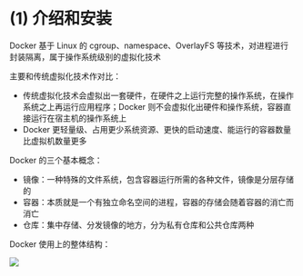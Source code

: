 # (1) 介绍和安装

Docker 基于 Linux 的 cgroup、namespace、OverlayFS 等技术，对进程进行封装隔离，属于操作系统级别的虚拟化技术

主要和传统虚拟化技术作对比：

- 传统虚拟化技术会虚拟出一套硬件，在硬件之上运行完整的操作系统，在操作系统之上再运行应用程序；Docker 则不会虚拟化出硬件和操作系统，容器直接运行在宿主机的操作系统上
- Docker 更轻量级、占用更少系统资源、更快的启动速度、能运行的容器数量比虚拟机数量更多

Docker 的三个基本概念：

- 镜像：一种特殊的文件系统，包含容器运行所需的各种文件，镜像是分层存储的
- 容器：本质就是一个有独立命名空间的进程，容器的存储会随着容器的消亡而消亡
- 仓库：集中存储、分发镜像的地方，分为私有仓库和公共仓库两种

Docker 使用上的整体结构：

![](https://raw.githubusercontent.com/hsxhr-10/Blog/master/image/docker-1.png)
